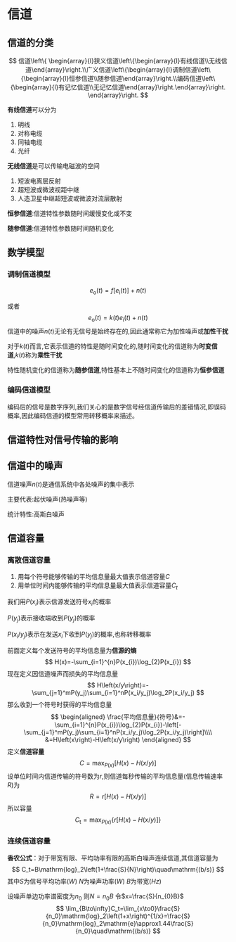 # 信道

## 信道的分类

$$
信道\left\{
\begin{array}{l}狭义信道\left\{\begin{array}{l}有线信道\\无线信道\end{array}\right.\\广义信道\left\{\begin{array}{l}调制信道\left\{\begin{array}{l}恒参信道\\随参信道\end{array}\right.\\编码信道\left\{\begin{array}{l}有记忆信道\\无记忆信道\end{array}\right.\end{array}\right.
\end{array}\right.
$$

**有线信道**可以分为

1. 明线
2. 对称电缆
3. 同轴电缆
4. 光纤



**无线信道**是可以传输电磁波的空间

1. 短波电离层反射
2. 超短波或微波视距中继
3. 人造卫星中继超短波或微波对流层散射



**恒参信道**:信道特性参数随时间缓慢变化或不变

**随参信道**:信道特性参数随时间随机变化



## 数学模型

### 调制信道模型

$$
e_{\mathrm{o}}(t)=f[e_{\mathrm{i}}(t)]+n(t)
$$

或者
$$
e_\mathrm{o}(t)=k(t)e_\mathrm{i}(t)+n(t)
$$
信道中的噪声$n(t)$无论有无信号是始终存在的,因此通常称它为加性噪声或**加性干扰**

对于$k(t)$而言,它表示信道的特性是随时间变化的,随时间变化的信道称为**时变信道**,$k(t)$称为**乘性干扰**

特性随机变化的信道称为**随参信道**,特性基本上不随时间变化的信道称为**恒参信道**



### 编码信道模型

编码后的信号是数字序列,我们关心的是数字信号经信道传输后的差错情况,即误码概率,因此编码信道的模型常用转移概率来描述。



## 信道特性对信号传输的影响





## 信道中的噪声

信道噪声$n(t)$是通信系统中各处噪声的集中表示

主要代表:起伏噪声(热噪声等)

统计特性:高斯白噪声



## 信道容量

### 离散信道容量

1. 用每个符号能够传输的平均信息量最大值表示信道容量$C$
2. 用单位时间内能够传输的平均信息量最大值表示信道容量$C_t$



我们用$P(x_{i})$表示信源发送符号$x_{i}$的概率

$P(y_{j})$表示接收端收到$P(y_{j})$的概率

$P(x_i/y_j)$表示在发送$x_{i}$下收到$P(y_{j})$的概率,也称转移概率



前面定义每个发送符号的平均信息量为**信源的熵**
$$
H(x)=-\sum_{i=1}^{n}P(x_{i})\log_{2}P(x_{i})
$$
现在定义因信道噪声而损失的平均信息量
$$
H\left(x/y\right)=-\sum_{j=1}^mP(y_j)\sum_{i=1}^nP(x_i/y_j)\log_2P(x_i/y_j)
$$
那么收到一个符号时获得的平均信息量
$$
\begin{aligned}
\frac{平均信息量}{符号}&=-\sum_{i=1}^{n}P(x_{i})\log_{2}P(x_{i})-\left[-\sum_{j=1}^mP(y_j)\sum_{i=1}^nP(x_i/y_j)\log_2P(x_i/y_j)\right]\\\\
&=H\left(x\right)-H\left(x/y\right)
\end{aligned}
$$
定义**信道容量**
$$
C=\max_{P(x)}\left[H(x)-H(x/y)\right]
$$
设单位时间内信道传输的符号数为$r$,则信道每秒传输的平均信息量(信息传输速率$R$)为
$$
R=r\left[H(x)-H(x/y)\right]
$$
所以容量
$$
C_{\mathrm{t}}=\max_{P(x)}\left\{r\left[H(x)-H(x/y)\right]\right\}
$$


### 连续信道容量


**香农公式**：对于带宽有限、平均功率有限的高斯白噪声连续信道,其信道容量为
$$
C_t=B\mathrm{log}_2\left(1+\frac{S}{N}\right)\quad\mathrm{(b/s)}
$$
其中$S$为信号平均功率($W$)  $N$为噪声功率($W$)  $B$为带宽($Hz$)

设噪声单边功率谱密度为$n_{0}$ 则$N=n_{0}B$  令$x=\frac{S}{n_{0}B}$
$$
\lim_{B\to\infty}C_t=\lim_{x\to0}\frac{S}{n_0}\mathrm{log}_2\left(1+x\right)^{1/x}=\frac{S}{n_0}\mathrm{log}_2\mathrm{e}\approx1.44\frac{S}{n_0}\quad\mathrm{(b/s)}
$$
